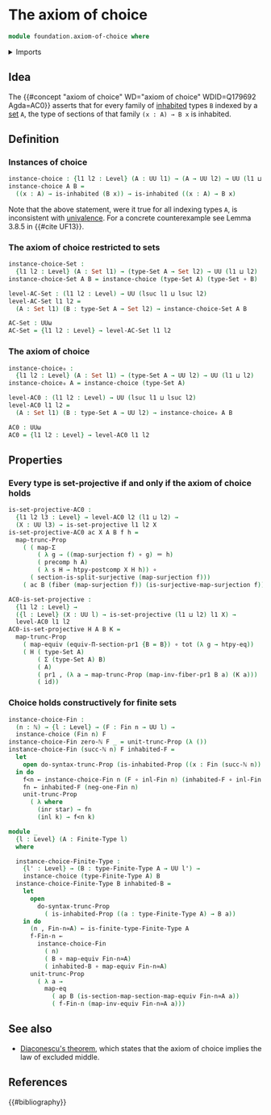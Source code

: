 # The axiom of choice

```agda
module foundation.axiom-of-choice where
```

<details><summary>Imports</summary>

```agda
open import elementary-number-theory.natural-numbers

open import foundation.dependent-pair-types
open import foundation.function-extensionality
open import foundation.functoriality-propositional-truncation
open import foundation.inhabited-types
open import foundation.postcomposition-functions
open import foundation.action-on-identifications-functions
open import foundation.projective-types
open import foundation.propositional-truncations
open import foundation.sections
open import foundation.unit-type
open import foundation.coproduct-types
open import foundation.split-surjective-maps
open import foundation.surjective-maps
open import foundation.universe-levels
open import foundation.univalence

open import foundation-core.equivalences
open import foundation-core.fibers-of-maps
open import foundation-core.function-types
open import foundation-core.functoriality-dependent-pair-types
open import foundation-core.identity-types
open import foundation-core.precomposition-functions
open import foundation-core.sets

open import univalent-combinatorics.standard-finite-types
open import univalent-combinatorics.finite-types
open import univalent-combinatorics.counting
```

</details>

## Idea

The {{#concept "axiom of choice" WD="axiom of choice" WDID=Q179692 Agda=AC0}}
asserts that for every family of [inhabited](foundation.inhabited-types.md)
types `B` indexed by a [set](foundation-core.sets.md) `A`, the type of sections
of that family `(x : A) → B x` is inhabited.

## Definition

### Instances of choice

```agda
instance-choice : {l1 l2 : Level} (A : UU l1) → (A → UU l2) → UU (l1 ⊔ l2)
instance-choice A B =
  ((x : A) → is-inhabited (B x)) → is-inhabited ((x : A) → B x)
```

Note that the above statement, were it true for all indexing types `A`, is
inconsistent with [univalence](foundation.univalence.md). For a concrete
counterexample see Lemma 3.8.5 in {{#cite UF13}}.

### The axiom of choice restricted to sets

```agda
instance-choice-Set :
  {l1 l2 : Level} (A : Set l1) → (type-Set A → Set l2) → UU (l1 ⊔ l2)
instance-choice-Set A B = instance-choice (type-Set A) (type-Set ∘ B)

level-AC-Set : (l1 l2 : Level) → UU (lsuc l1 ⊔ lsuc l2)
level-AC-Set l1 l2 =
  (A : Set l1) (B : type-Set A → Set l2) → instance-choice-Set A B

AC-Set : UUω
AC-Set = {l1 l2 : Level} → level-AC-Set l1 l2
```

### The axiom of choice

```agda
instance-choice₀ :
  {l1 l2 : Level} (A : Set l1) → (type-Set A → UU l2) → UU (l1 ⊔ l2)
instance-choice₀ A = instance-choice (type-Set A)

level-AC0 : (l1 l2 : Level) → UU (lsuc l1 ⊔ lsuc l2)
level-AC0 l1 l2 =
  (A : Set l1) (B : type-Set A → UU l2) → instance-choice₀ A B

AC0 : UUω
AC0 = {l1 l2 : Level} → level-AC0 l1 l2
```

## Properties

### Every type is set-projective if and only if the axiom of choice holds

```agda
is-set-projective-AC0 :
  {l1 l2 l3 : Level} → level-AC0 l2 (l1 ⊔ l2) →
  (X : UU l3) → is-set-projective l1 l2 X
is-set-projective-AC0 ac X A B f h =
  map-trunc-Prop
    ( ( map-Σ
        ( λ g → ((map-surjection f) ∘ g) ＝ h)
        ( precomp h A)
        ( λ s H → htpy-postcomp X H h)) ∘
      ( section-is-split-surjective (map-surjection f)))
    ( ac B (fiber (map-surjection f)) (is-surjective-map-surjection f))

AC0-is-set-projective :
  {l1 l2 : Level} →
  ({l : Level} (X : UU l) → is-set-projective (l1 ⊔ l2) l1 X) →
  level-AC0 l1 l2
AC0-is-set-projective H A B K =
  map-trunc-Prop
    ( map-equiv (equiv-Π-section-pr1 {B = B}) ∘ tot (λ g → htpy-eq))
    ( H ( type-Set A)
        ( Σ (type-Set A) B)
        ( A)
        ( pr1 , (λ a → map-trunc-Prop (map-inv-fiber-pr1 B a) (K a)))
        ( id))
```

### Choice holds constructively for finite sets

```agda
instance-choice-Fin :
  (n : ℕ) → {l : Level} → (F : Fin n → UU l) →
  instance-choice (Fin n) F
instance-choice-Fin zero-ℕ F _ = unit-trunc-Prop (λ ())
instance-choice-Fin (succ-ℕ n) F inhabited-F =
  let
    open do-syntax-trunc-Prop (is-inhabited-Prop ((x : Fin (succ-ℕ n)) → F x))
  in do
    f<n ← instance-choice-Fin n (F ∘ inl-Fin n) (inhabited-F ∘ inl-Fin n)
    fn ← inhabited-F (neg-one-Fin n)
    unit-trunc-Prop
      ( λ where
        (inr star) → fn
        (inl k) → f<n k)

module _
  {l : Level} (A : Finite-Type l)
  where

  instance-choice-Finite-Type :
    {l' : Level} → (B : type-Finite-Type A → UU l') →
    instance-choice (type-Finite-Type A) B
  instance-choice-Finite-Type B inhabited-B =
    let
      open
        do-syntax-trunc-Prop
          ( is-inhabited-Prop ((a : type-Finite-Type A) → B a))
    in do
      (n , Fin-n≃A) ← is-finite-type-Finite-Type A
      f-Fin-n ←
        instance-choice-Fin
          ( n)
          ( B ∘ map-equiv Fin-n≃A)
          ( inhabited-B ∘ map-equiv Fin-n≃A)
      unit-trunc-Prop
        ( λ a →
          map-eq
            ( ap B (is-section-map-section-map-equiv Fin-n≃A a))
            ( f-Fin-n (map-inv-equiv Fin-n≃A a)))
```

## See also

- [Diaconescu's theorem](foundation.diaconescus-theorem.md), which states that
  the axiom of choice implies the law of excluded middle.

## References

{{#bibliography}}
